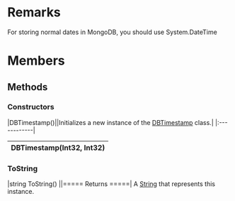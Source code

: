 # Remarks #
For storing normal dates in MongoDB, you should use System.DateTime

# Members #
## Methods ##
### Constructors ###
|DBTimestamp()||Initializes a new instance of the [DBTimestamp](T_MongoDB_Driver_DBTimestamp.md) class.|
|:------------|

|DBTimestamp(Int32, Int32)|
|:------------------------|
### ToString ###
|string ToString()        ||===== Returns =====|
A [String](http://msdn.microsoft.com/en-us/library/System.String.aspx) that represents this instance.
